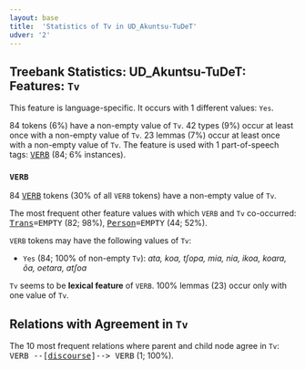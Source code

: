 ```yaml
---
layout: base
title:  'Statistics of Tv in UD_Akuntsu-TuDeT'
udver: '2'
---
```


## Treebank Statistics: UD_Akuntsu-TuDeT: Features: `Tv`

This feature is language-specific.
It occurs with 1 different values: `Yes`.

84 tokens (6%) have a non-empty value of `Tv`.
42 types (9%) occur at least once with a non-empty value of `Tv`.
23 lemmas (7%) occur at least once with a non-empty value of `Tv`.
The feature is used with 1 part-of-speech tags: <tt><a href="aqz_tudet-pos-VERB.html">VERB</a></tt> (84; 6% instances).

### `VERB`

84 <tt><a href="aqz_tudet-pos-VERB.html">VERB</a></tt> tokens (30% of all `VERB` tokens) have a non-empty value of `Tv`.

The most frequent other feature values with which `VERB` and `Tv` co-occurred: <tt><a href="aqz_tudet-feat-Trans.html">Trans</a></tt><tt>=EMPTY</tt> (82; 98%), <tt><a href="aqz_tudet-feat-Person.html">Person</a></tt><tt>=EMPTY</tt> (44; 52%).

`VERB` tokens may have the following values of `Tv`:

* `Yes` (84; 100% of non-empty `Tv`): <em>ata, koa, tʃopa, mia, nia, ikoa, koara, õa, oetara, atʃoa</em>

`Tv` seems to be **lexical feature** of `VERB`. 100% lemmas (23) occur only with one value of `Tv`.

## Relations with Agreement in `Tv`

The 10 most frequent relations where parent and child node agree in `Tv`:
<tt>VERB --[<tt><a href="aqz_tudet-dep-discourse.html">discourse</a></tt>]--> VERB</tt> (1; 100%).

